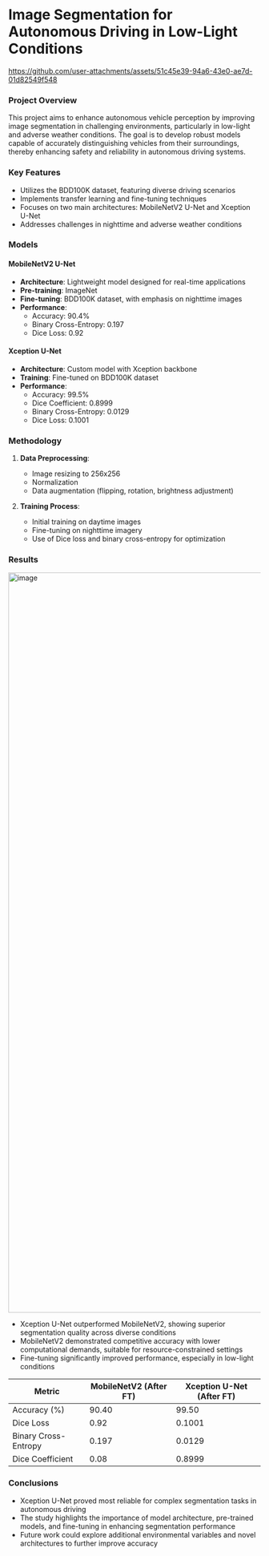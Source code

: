 # Image Segmentation for Autonomous Driving in Low-Light Conditions


https://github.com/user-attachments/assets/51c45e39-94a6-43e0-ae7d-01d82549f548


### Project Overview

This project aims to enhance autonomous vehicle perception by improving image segmentation in challenging environments, particularly in low-light and adverse weather conditions. The goal is to develop robust models capable of accurately distinguishing vehicles from their surroundings, thereby enhancing safety and reliability in autonomous driving systems.

### Key Features

- Utilizes the BDD100K dataset, featuring diverse driving scenarios
- Implements transfer learning and fine-tuning techniques
- Focuses on two main architectures: MobileNetV2 U-Net and Xception U-Net
- Addresses challenges in nighttime and adverse weather conditions

### Models

#### MobileNetV2 U-Net

- **Architecture**: Lightweight model designed for real-time applications
- **Pre-training**: ImageNet
- **Fine-tuning**: BDD100K dataset, with emphasis on nighttime images
- **Performance**: 
  - Accuracy: 90.4%
  - Binary Cross-Entropy: 0.197
  - Dice Loss: 0.92

#### Xception U-Net

- **Architecture**: Custom model with Xception backbone
- **Training**: Fine-tuned on BDD100K dataset
- **Performance**:
  - Accuracy: 99.5%
  - Dice Coefficient: 0.8999
  - Binary Cross-Entropy: 0.0129
  - Dice Loss: 0.1001

### Methodology

1. **Data Preprocessing**:
   - Image resizing to 256x256
   - Normalization
   - Data augmentation (flipping, rotation, brightness adjustment)

2. **Training Process**:
   - Initial training on daytime images
   - Fine-tuning on nighttime imagery
   - Use of Dice loss and binary cross-entropy for optimization

### Results

<img width="1478" alt="image" src="https://github.com/user-attachments/assets/90eb530e-66e1-4adc-98a9-e9931c1618ba" />

- Xception U-Net outperformed MobileNetV2, showing superior segmentation quality across diverse conditions
- MobileNetV2 demonstrated competitive accuracy with lower computational demands, suitable for resource-constrained settings
- Fine-tuning significantly improved performance, especially in low-light conditions

| Metric | MobileNetV2 (After FT)| Xception U-Net (After FT)|
|--------|-------------|----------------|
| Accuracy (%) | 90.40 | 99.50 |
| Dice Loss | 0.92 | 0.1001 |
| Binary Cross-Entropy | 0.197 | 0.0129 |
| Dice Coefficient | 0.08 | 0.8999 |

### Conclusions

- Xception U-Net proved most reliable for complex segmentation tasks in autonomous driving
- The study highlights the importance of model architecture, pre-trained models, and fine-tuning in enhancing segmentation performance
- Future work could explore additional environmental variables and novel architectures to further improve accuracy
